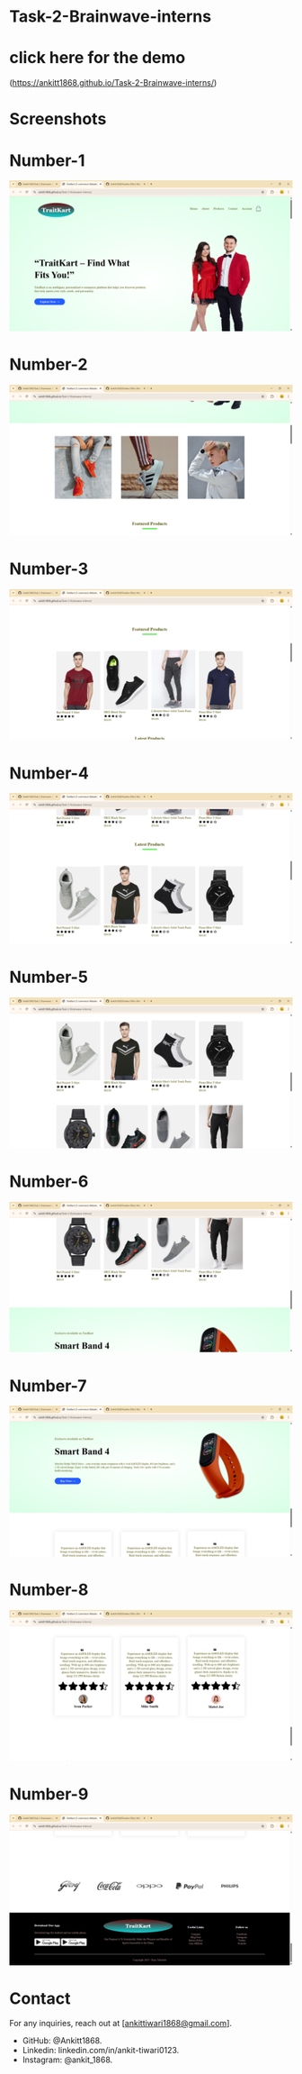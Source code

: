 # Task-2-Brainwave-interns

# click here for the demo  
(https://ankitt1868.github.io/Task-2-Brainwave-interns/)

# Screenshots
# Number-1
![Image alt](https://github.com/Ankitt1868/Task-2-Brainwave-interns/blob/c08dcd654f22f197eb8aedb7e54008d6c734cfa0/Screenshoots/Screenshots-1.png)
# Number-2
![Image alt](https://github.com/Ankitt1868/Task-2-Brainwave-interns/blob/c08dcd654f22f197eb8aedb7e54008d6c734cfa0/Screenshoots/Screenshots-2.png)
# Number-3
![Image alt](https://github.com/Ankitt1868/Task-2-Brainwave-interns/blob/c08dcd654f22f197eb8aedb7e54008d6c734cfa0/Screenshoots/Screenshots-3.png)
# Number-4
![Image alt](https://github.com/Ankitt1868/Task-2-Brainwave-interns/blob/c08dcd654f22f197eb8aedb7e54008d6c734cfa0/Screenshoots/Screenshots-4.png)
# Number-5
![Image alt](https://github.com/Ankitt1868/Task-2-Brainwave-interns/blob/c08dcd654f22f197eb8aedb7e54008d6c734cfa0/Screenshoots/Screenshots-5.png)
# Number-6
![Image alt](https://github.com/Ankitt1868/Task-2-Brainwave-interns/blob/c08dcd654f22f197eb8aedb7e54008d6c734cfa0/Screenshoots/Screenshots-6.png)
# Number-7
![Image alt](https://github.com/Ankitt1868/Task-2-Brainwave-interns/blob/c08dcd654f22f197eb8aedb7e54008d6c734cfa0/Screenshoots/Screenshots-7.png)
# Number-8
![Image alt](https://github.com/Ankitt1868/Task-2-Brainwave-interns/blob/c08dcd654f22f197eb8aedb7e54008d6c734cfa0/Screenshoots/Screenshots-8.png)
# Number-9
![Image alt](https://github.com/Ankitt1868/Task-2-Brainwave-interns/blob/c08dcd654f22f197eb8aedb7e54008d6c734cfa0/Screenshoots/Screenshots-9.png)


# Contact
For any inquiries, reach out at [ankittiwari1868@gmail.com].
- GitHub: @Ankitt1868.
- Linkedin: linkedin.com/in/ankit-tiwari0123.
- Instagram: @ankit_1868.
